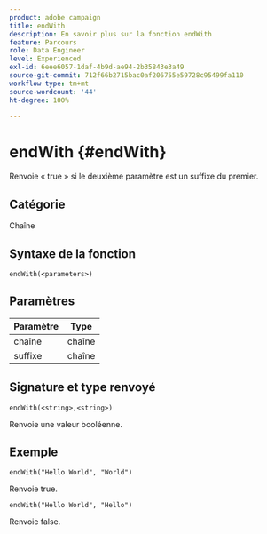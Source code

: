 ```yaml
---
product: adobe campaign
title: endWith
description: En savoir plus sur la fonction endWith
feature: Parcours
role: Data Engineer
level: Experienced
exl-id: 6eee6057-1daf-4b9d-ae94-2b35843e3a49
source-git-commit: 712f66b2715bac0af206755e59728c95499fa110
workflow-type: tm+mt
source-wordcount: '44'
ht-degree: 100%

---
```


# endWith {#endWith}

Renvoie « true » si le deuxième paramètre est un suffixe du premier.

## Catégorie

Chaîne

## Syntaxe de la fonction

`endWith(<parameters>)`

## Paramètres

| Paramètre | Type |
|-----------|------------------|
| chaîne | chaîne |
| suffixe | chaîne |

## Signature et type renvoyé

`endWith(<string>,<string>)`

Renvoie une valeur booléenne.

## Exemple

`endWith("Hello World", "World")`

Renvoie true.

`endWith("Hello World", "Hello")`

Renvoie false.
